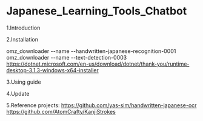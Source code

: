# Japanese_Learning_Tools_Chatbot
1.Introduction

2.Installation

omz_downloader --name --handwritten-japanese-recognition-0001
omz_downloader --name --text-detection-0003
https://dotnet.microsoft.com/en-us/download/dotnet/thank-you/runtime-desktop-3.1.3-windows-x64-installer

3.Using guide

4.Update

5.Reference projects:
https://github.com/yas-sim/handwritten-japanese-ocr
https://github.com/AtomCrafty/KanjiStrokes
